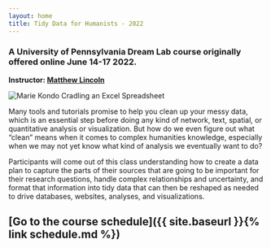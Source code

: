 ```yaml
---
layout: home
title: Tidy Data for Humanists - 2022
---
```


### A University of Pennsylvania Dream Lab course originally offered online June 14-17 2022.

**Instructor: [Matthew Lincoln](https://matthewlincoln.net)**

![Marie Kondo Cradling an Excel Spreadsheet](https://matthewlincoln.net/assets/images-display/kondo_excel.jpg)

Many tools and tutorials promise to help you clean up your messy data, which is an essential step before doing any kind of network, text, spatial, or quantitative analysis or visualization. But how do we even figure out what “clean” means when it comes to complex humanities knowledge, especially when we may not yet know what kind of analysis we eventually want to do?

Participants will come out of this class understanding how to create a data plan to capture the parts of their sources that are going to be important for their research questions, handle complex relationships and uncertainty, and format that information into tidy data that can then be reshaped as needed to drive databases, websites, analyses, and visualizations.

## [Go to the course schedule]({{ site.baseurl }}{% link schedule.md %})
